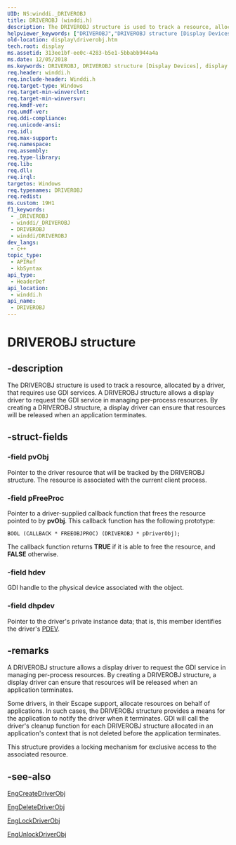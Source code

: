 ```yaml
---
UID: NS:winddi._DRIVEROBJ
title: DRIVEROBJ (winddi.h)
description: The DRIVEROBJ structure is used to track a resource, allocated by a driver, that requires use GDI services.
helpviewer_keywords: ["DRIVEROBJ","DRIVEROBJ structure [Display Devices]","display.driverobj","grstrcts_8b5c3216-cbe0-4ddf-97b3-c54b39f996cb.xml","winddi/DRIVEROBJ"]
old-location: display\driverobj.htm
tech.root: display
ms.assetid: 313ee1bf-ee0c-4283-b5e1-5bbabb944a4a
ms.date: 12/05/2018
ms.keywords: DRIVEROBJ, DRIVEROBJ structure [Display Devices], display.driverobj, grstrcts_8b5c3216-cbe0-4ddf-97b3-c54b39f996cb.xml, winddi/DRIVEROBJ
req.header: winddi.h
req.include-header: Winddi.h
req.target-type: Windows
req.target-min-winverclnt: 
req.target-min-winversvr: 
req.kmdf-ver: 
req.umdf-ver: 
req.ddi-compliance: 
req.unicode-ansi: 
req.idl: 
req.max-support: 
req.namespace: 
req.assembly: 
req.type-library: 
req.lib: 
req.dll: 
req.irql: 
targetos: Windows
req.typenames: DRIVEROBJ
req.redist: 
ms.custom: 19H1
f1_keywords:
 - _DRIVEROBJ
 - winddi/_DRIVEROBJ
 - DRIVEROBJ
 - winddi/DRIVEROBJ
dev_langs:
 - c++
topic_type:
 - APIRef
 - kbSyntax
api_type:
 - HeaderDef
api_location:
 - winddi.h
api_name:
 - DRIVEROBJ
---
```


# DRIVEROBJ structure


## -description

The DRIVEROBJ structure is used to track a resource, allocated by a driver, that requires use GDI services. A DRIVEROBJ structure allows a display driver to request the GDI service in managing per-process resources. By creating a DRIVEROBJ structure, a display driver can ensure that resources will be released when an application terminates.

## -struct-fields

### -field pvObj

Pointer to the driver resource that will be tracked by the DRIVEROBJ structure. The resource is associated with the current client process.

### -field pFreeProc

Pointer to a driver-supplied callback function that frees the resource pointed to by <b>pvObj</b>. This callback function has the following prototype:


```
BOOL (CALLBACK * FREEOBJPROC) (DRIVEROBJ * pDriverObj);
```


The callback function returns <b>TRUE</b> if it is able to free the resource, and <b>FALSE</b> otherwise.

### -field hdev

GDI handle to the physical device associated with the object.

### -field dhpdev

Pointer to the driver's private instance data; that is, this member identifies the driver's <a href="https://docs.microsoft.com/windows-hardware/drivers/">PDEV</a>.

## -remarks

A DRIVEROBJ structure allows a display driver to request the GDI service in managing per-process resources. By creating a DRIVEROBJ structure, a display driver can ensure that resources will be released when an application terminates.

Some drivers, in their Escape support, allocate resources on behalf of applications. In such cases, the DRIVEROBJ structure provides a means for the application to notify the driver when it terminates. GDI will call the driver's cleanup function for each DRIVEROBJ structure allocated in an application's context that is not deleted before the application terminates.

This structure provides a locking mechanism for exclusive access to the associated resource.

## -see-also

<a href="https://docs.microsoft.com/windows/desktop/api/winddi/nf-winddi-engcreatedriverobj">EngCreateDriverObj</a>



<a href="https://docs.microsoft.com/windows/desktop/api/winddi/nf-winddi-engdeletedriverobj">EngDeleteDriverObj</a>



<a href="https://docs.microsoft.com/windows/desktop/api/winddi/nf-winddi-englockdriverobj">EngLockDriverObj</a>



<a href="https://docs.microsoft.com/windows/desktop/api/winddi/nf-winddi-engunlockdriverobj">EngUnlockDriverObj</a>

